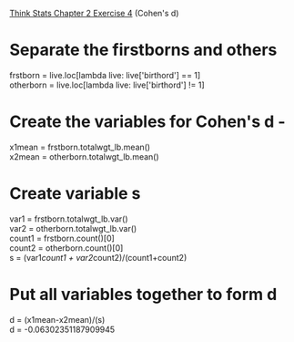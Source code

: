 [Think Stats Chapter 2 Exercise 4](http://greenteapress.com/thinkstats2/html/thinkstats2003.html#toc24) (Cohen's d)

# Separate the firstborns and others 
frstborn = live.loc[lambda live: live['birthord'] == 1]  
otherborn = live.loc[lambda live: live['birthord'] != 1]

# Create the variables for Cohen's d - 
x1mean = frstborn.totalwgt_lb.mean()  
x2mean = otherborn.totalwgt_lb.mean()

# Create variable s
var1 = frstborn.totalwgt_lb.var()  
var2 = otherborn.totalwgt_lb.var()  
count1 = frstborn.count()[0]  
count2 = otherborn.count()[0]  
s = (var1*count1 + var2*count2)/(count1+count2)  

# Put all variables together to form d
d = (x1mean-x2mean)/(s)  
d = -0.06302351187909945  

